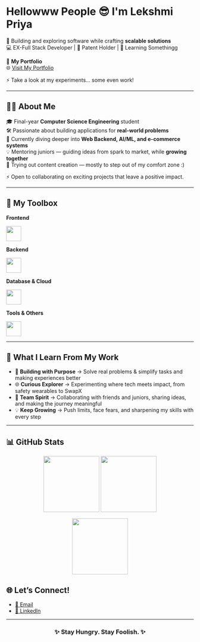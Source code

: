 # Hellowww People 😎 I'm **Lekshmi Priya**  

🚀 Building and exploring software while crafting **scalable solutions**  
💻 EX-Full Stack Developer | 📜 Patent Holder | 🎨 Learning Somethingg

🔗 **My Portfolio**  
🌐 [Visit My Portfolio](https://lekshmipriya.netlify.app/)  

⚡ Take a look at my experiments… some even work!

---

## 👩‍💻 About Me  

🎓 Final-year **Computer Science Engineering** student  
🛠️ Passionate about building applications for **real-world problems**  
🌱 Currently diving deeper into **Web Backend, AI/ML, and e-commerce systems**  
💡 Mentoring juniors — guiding ideas from spark to market, while **growing together**  
🎥 Trying out content creation — mostly to step out of my comfort zone :)

⚡ Open to collaborating on exciting projects that leave a positive impact.

---

## 🔧 My Toolbox  

**Frontend**  
<p>
  <img src="https://skillicons.dev/icons?i=html,css,js,react,tailwind" height="40" />
</p>

**Backend**  
<p>
  <img src="https://skillicons.dev/icons?i=nodejs,express,python,java" height="40" />
</p>

**Database & Cloud**  
<p>
  <img src="https://skillicons.dev/icons?i=mongodb,postgresql,firebase,aws" height="40" />
</p>

**Tools & Others**  
<p>
  <img src="https://skillicons.dev/icons?i=git,github,vscode,figma,postman" height="40" />
</p>

---

## 🌟 What I Learn From My Work  

- 🚀 **Building with Purpose** → Solve real problems & simplify tasks and making experiences better
- 🌐 **Curious Explorer** → Experimenting where tech meets impact, from safety wearables to SwapX 
- 🤝 **Team Spirit** → Collaborating with friends and juniors, sharing ideas, and making the journey meaningful
- 💡 **Keep Growing** → Push limits, face fears, and sharpening my skills with every step
---

## 📊 GitHub Stats  

<p align="center">
  <img src="https://github-readme-streak-stats.herokuapp.com/?user=Lekshmi82&theme=radical&hide_border=true" height="150" /> 
  <img src="https://github-readme-stats.vercel.app/api?username=Lekshmi82&show_icons=true&theme=radical&hide_border=true" height="150" />
</p>

<p align="center">
  <img src="https://github-readme-stats.vercel.app/api/top-langs/?username=Lekshmi82&layout=compact&theme=radical&hide_border=true" height="150" />
</p>


## 🌐 Let’s Connect!  
- [📩 Email](mailto:lekshmipriyaa28@gmail.com)  
- [💼 LinkedIn](https://www.linkedin.com/in/lekshmi-priya-j-s--8684382a9/)  

---

<h3 align="center">✨ Stay Hungry. Stay Foolish. ✨</h3>
